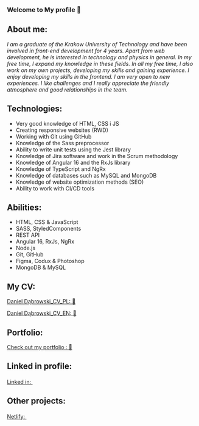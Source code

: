 ### Welcome to My profile 👋

## About me:

<i>I am a graduate of the Krakow University of Technology and have been involved in front-end development for 4 years. Apart from web development, he is interested in technology and physics in general. In my free time, I expand my knowledge in these fields. In all my free time, I also work on my own projects, developing my skills and gaining experience. I enjoy developing my skills in the frontend. I am very open to new experiences. I like challenges and I really appreciate the friendly atmosphere and good relationships in the team.</i>

## Technologies:

- Very good knowledge of HTML, CSS i JS
- Creating responsive websites (RWD)
- Working with Git using GitHub
- Knowledge of the Sass preprocessor
- Ability to write unit tests using the Jest library
- Knowledge of Jira software and work in the Scrum methodology
- Knowledge of Angular 16 and the RxJs library
- Knowledge of TypeScript and NgRx
- Knowledge of databases such as MySQL and MongoDB
- Knowledge of website optimization methods (SEO)
- Ability to work with CI/CD tools

## Abilities:

- HTML, CSS & JavaScript
- SASS, StyledComponents
- REST API
- Angular 16, RxJs, NgRx
- Node.js
- Git, GitHub
- Figma, Codux & Photoshop
- MongoDB & MySQL

## My CV:

[Daniel Dąbrowski_CV_PL: 📃](https://github.com/daniel-dabrowski-177/daniel-dabrowski-177/blob/main/CV_Daniel_Dąbrowski_PL.pdf)

[Daniel Dąbrowski_CV_EN: 📃](https://github.com/daniel-dabrowski-177/daniel-dabrowski-177/blob/main/CV_Daniel_Dąbrowski_EN.pdf)

## Portfolio:

[Check out my portfolio : 🐪](https://caster-porfolio.netlify.app)

## Linked in profile:

[Linked in:  <img src="https://play-lh.googleusercontent.com/kMofEFLjobZy_bCuaiDogzBcUT-dz3BBbOrIEjJ-hqOabjK8ieuevGe6wlTD15QzOqw" width="16px" height="16px"/>](https://www.linkedin.com/in/daniel-dąbrowski-1812b41b4/)

## Other projects:

[Netlify: <img src="https://static-00.iconduck.com/assets.00/netlify-icon-511x512-idkvcd89.png" width="16px" height="16px"/>](https://app.netlify.com/teams/caster/sites)

